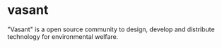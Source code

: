 # vasant
"Vasant" is a open source community to design, develop and distribute technology for environmental welfare. 
